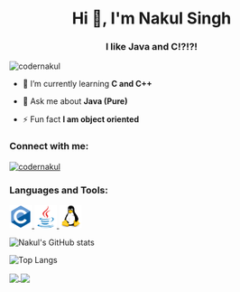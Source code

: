 <!---
- 👋 Hi, I’m @codernakul
- 👀 I’m interested in Computer
- 🌱 I’m currently learning C.
- 💞️ I’m looking to collaborate on C.
--->

<!---
codernakul/codernakul is a ✨ special ✨ repository because its `README.md` (this file) appears on your GitHub profile.
You can click the Preview link to take a look at your changes.
--->

<h1 align="center">Hi 👋, I'm Nakul Singh</h1>
<h3 align="center">I like Java and C!?!?!</h3>

<p align="left"> <img src="https://komarev.com/ghpvc/?username=codernakul&label=Profile%20views&color=0e75b6&style=flat" alt="codernakul" /> </p>

- 🌱 I’m currently learning **C and C++**

- 💬 Ask me about **Java (Pure)**

- ⚡ Fun fact **I am object oriented**

<h3 align="left">Connect with me:</h3>
<p align="left">
<a href="https://www.codechef.com/users/codernakul" target="blank"><img align="center" src="https://cdn.jsdelivr.net/npm/simple-icons@3.1.0/icons/codechef.svg" alt="codernakul" height="30" width="40" /></a>
</p>

<h3 align="left">Languages and Tools:</h3>
<p align="left"> <a href="https://en.wikipedia.org/wiki/Dennis_Ritchie" target="_blank" rel="noreferrer"> <img src="https://raw.githubusercontent.com/devicons/devicon/master/icons/c/c-original.svg" alt="c" width="40" height="40"/> </a> <a href="https://en.wikipedia.org/wiki/James_Gosling" target="_blank" rel="noreferrer"> <img src="https://raw.githubusercontent.com/devicons/devicon/master/icons/java/java-original.svg" alt="java" width="40" height="40"/> </a> <a href="https://en.wikipedia.org/wiki/Linus_Torvalds" target="_blank" rel="noreferrer"> <img src="https://raw.githubusercontent.com/devicons/devicon/master/icons/linux/linux-original.svg" alt="linux" width="40" height="40"/> </a> </p>

![Nakul's GitHub stats](https://github-readme-stats.vercel.app/api?username=codernakul)

![Top Langs](https://github-readme-stats.vercel.app/api/top-langs/?username=codernakul&layout=compact)

<a href="https://github.com/anuraghazra/github-readme-stats">
  <img align="center" src="https://github-readme-stats.vercel.app/api/pin/?username=anuraghazra&repo=github-readme-stats" />
</a>
<a href="https://github.com/anuraghazra/convoychat">
  <img align="center" src="https://github-readme-stats.vercel.app/api/pin/?username=anuraghazra&repo=convoychat" />
</a>
